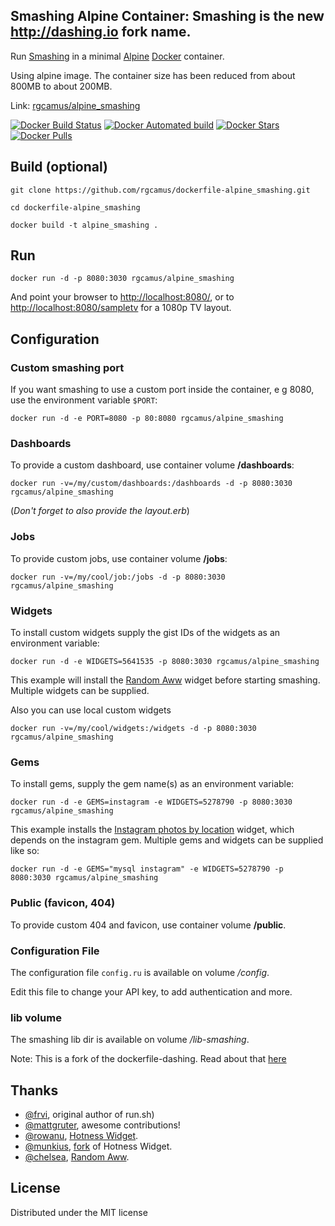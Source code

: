 ## Smashing Alpine Container:  Smashing is the new http://dashing.io fork name. 

Run [Smashing](https://github.com/Smashing/smashing) in a minimal [Alpine](https://alpinelinux.org/about/) [Docker](http://docker.io/) container.

Using alpine image. The container size has been reduced from about 800MB to about 200MB.

Link: [rgcamus/alpine_smashing](https://registry.hub.docker.com/u/rgcamus/alpine_smashing/)

[![Docker Build Status](https://img.shields.io/docker/build/rgcamus/alpine_smashing.svg?style=for-the-badge)](https://hub.docker.com/r/rgcamus/alpine_smashing/)
[![Docker Automated build](https://img.shields.io/docker/automated/rgcamus/alpine_smashing.svg?style=for-the-badge)](https://hub.docker.com/r/rgcamus/alpine_smashing/)
[![Docker Stars](https://img.shields.io/docker/stars/rgcamus/alpine_smashing.svg?style=for-the-badge)](https://hub.docker.com/r/rgcamus/alpine_smashing/)
[![Docker Pulls](https://img.shields.io/docker/pulls/rgcamus/alpine_smashing.svg?style=for-the-badge)](https://hub.docker.com/r/rgcamus/alpine_smashing/)

## Build (optional)

```git clone https://github.com/rgcamus/dockerfile-alpine_smashing.git```

```cd dockerfile-alpine_smashing```

```docker build -t alpine_smashing . ```

## Run
```docker run -d -p 8080:3030 rgcamus/alpine_smashing```

And point your browser to [http://localhost:8080/](http://localhost:8080/),
or to [http://localhost:8080/sampletv](http://localhost:8080/sampletv) for a 1080p TV layout.


## Configuration
### Custom smashing port
If you want smashing to use a custom port inside the container, e g 8080, use the environment variable `$PORT`:

```docker run -d -e PORT=8080 -p 80:8080 rgcamus/alpine_smashing```

### Dashboards
To provide a custom dashboard, use container volume **/dashboards**:

```docker run -v=/my/custom/dashboards:/dashboards -d -p 8080:3030 rgcamus/alpine_smashing```

(*Don't forget to also provide the layout.erb*)

### Jobs
To provide custom jobs, use container volume **/jobs**:

```docker run -v=/my/cool/job:/jobs -d -p 8080:3030 rgcamus/alpine_smashing```

### Widgets
To install custom widgets supply the gist IDs of the widgets as an environment variable:

```docker run -d -e WIDGETS=5641535 -p 8080:3030 rgcamus/alpine_smashing```

This example will install the [Random Aww](https://gist.github.com/chelsea/5641535) widget
before starting smashing. Multiple widgets can be supplied.

Also you can use local custom widgets

```docker run -v=/my/cool/widgets:/widgets -d -p 8080:3030 rgcamus/alpine_smashing```


### Gems
To install gems, supply the gem name(s) as an environment variable:

```docker run -d -e GEMS=instagram -e WIDGETS=5278790 -p 8080:3030 rgcamus/alpine_smashing```

This example installs the [Instagram photos by location](https://gist.github.com/mjamieson/5278790) widget,
which depends on the instagram gem. Multiple gems and widgets can be supplied like so:

```docker run -d -e GEMS="mysql instagram" -e WIDGETS=5278790 -p 8080:3030 rgcamus/alpine_smashing```

### Public (favicon, 404)
To provide custom 404 and favicon, use container volume **/public**.

### Configuration File
The configuration file ```config.ru``` is available on volume */config*.

Edit this file to change your API key, to add authentication and more.
### lib volume
The smashing lib dir is available on volume */lib-smashing*.

Note: This is a fork of the dockerfile-dashing. Read about that [here](http://github.com/frvi/dockerfile-dashing)

## Thanks
- [@frvi](https://github.com/frvi), original author of run.sh)
- [@mattgruter](https://github.com/mattgruter), awesome contributions!
- [@rowanu](https://github.com/rowanu), [Hotness Widget](https://gist.github.com/rowanu/6246149).
- [@munkius](https://github.com/munkius), [fork](https://gist.github.com/munkius/9209839) of Hotness Widget.
- [@chelsea](https://github.com/chelsea), [Random Aww](https://gist.github.com/chelsea/5641535).

## License
Distributed under the MIT license
